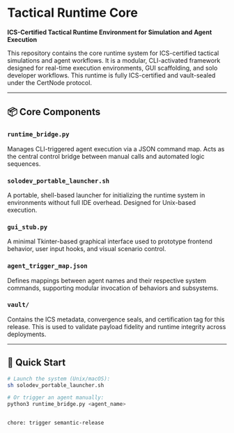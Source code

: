 # Tactical Runtime Core

**ICS-Certified Tactical Runtime Environment for Simulation and Agent Execution**

This repository contains the core runtime system for ICS-certified tactical simulations and agent workflows. It is a modular, CLI-activated framework designed for real-time execution environments, GUI scaffolding, and solo developer workflows. This runtime is fully ICS-certified and vault-sealed under the CertNode protocol.

---

## 📦 Core Components

### `runtime_bridge.py`  
Manages CLI-triggered agent execution via a JSON command map. Acts as the central control bridge between manual calls and automated logic sequences.

### `solodev_portable_launcher.sh`  
A portable, shell-based launcher for initializing the runtime system in environments without full IDE overhead. Designed for Unix-based execution.

### `gui_stub.py`  
A minimal Tkinter-based graphical interface used to prototype frontend behavior, user input hooks, and visual scenario control.

### `agent_trigger_map.json`  
Defines mappings between agent names and their respective system commands, supporting modular invocation of behaviors and subsystems.

### `vault/`  
Contains the ICS metadata, convergence seals, and certification tag for this release. This is used to validate payload fidelity and runtime integrity across deployments.

---

## 🚀 Quick Start

```bash
# Launch the system (Unix/macOS):
sh solodev_portable_launcher.sh

# Or trigger an agent manually:
python3 runtime_bridge.py <agent_name>


chore: trigger semantic-release